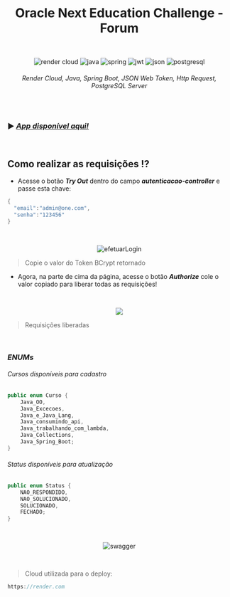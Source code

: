 <h1 align="center">Oracle Next Education Challenge - Forum </h1>

<br>

<div align="center">

![render cloud](https://i.imgur.com/ONuAAaH.png) ![java](https://github.com/loolcas/OracleNE-Forum/assets/118030896/56b6809f-726b-438a-8306-f0c2aa137452) ![spring](https://github.com/loolcas/OracleNE-Forum/assets/118030896/48f12733-0ba4-45eb-9b16-01479ddb99b5) ![jwt](https://github.com/loolcas/OracleNE-Forum/assets/118030896/f82adbfa-1052-4eef-9d44-85053969a39b) ![json](https://github.com/loolcas/OracleNE-Forum/assets/118030896/cd1c0b53-1a1b-4708-9254-0621040e1c10) ![postgresql](https://github.com/loolcas/OracleNE-Forum/assets/118030896/bbf8c3a2-f922-4235-874f-ad0e9a4f5e1b)



###### *Render Cloud, Java, Spring Boot, JSON Web Token, Http Request, PostgreSQL Server*

</div>

<br>

### ▶ <a href="https://oraclene-forum.onrender.com/swagger-ui/index.html">***App disponível aqui!***</a>

<br>

## **Como realizar as requisições ⁉**
- Acesse o botão ***Try Out*** dentro do campo ***autenticacao-controller*** e passe esta chave:
```java
{
  "email":"admin@one.com",
  "senha":"123456"
}
```

<br>

<div align="center">
  
![efetuarLogin](https://i.imgur.com/8Kqm3sW.png)

</div>

> Copie o valor do Token BCrypt retornado

- Agora, na parte de cima da página, acesse o botão ***Authorize*** cole o valor copiado para liberar todas as requisições!

<br>

<div align="center">

![](https://i.imgur.com/oFJOwA2.png)

</div>

> Requisições liberadas

<br>

### ***ENUMs***

###### Cursos disponíveis para cadastro
```java
public enum Curso {
    Java_OO,
    Java_Excecoes,
    Java_e_Java_Lang,
    Java_consumindo_api,
    Java_trabalhando_com_lambda,
    Java_Collections,
    Java_Spring_Boot;
}
```
###### Status disponíveis para atualização
```java
public enum Status {
    NAO_RESPONDIDO,
    NAO_SOLUCIONADO,
    SOLUCIONADO,
    FECHADO;
}
```

<br>

<div align="center">

![swagger](https://i.imgur.com/gBGculH.png)
  
</div>

<br>

> Cloud utilizada para o deploy:
```java
https://render.com
```
